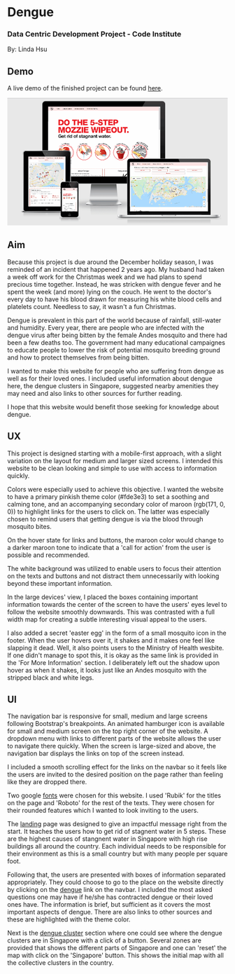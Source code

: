 # Dengue

### Data Centric Development Project - Code Institute

By: Linda Hsu

## Demo

A live demo of the finished project can be found [here](https://paddlepop25.github.io/trent-project-2-dengue/).

![Desktop Demo](https://github.com/Paddlepop25/trent-project-2-dengue/blob/master/assets/images/dengue.gif)

## Aim

Because this project is due around the December holiday season, I was reminded of an incident that happened 2 years ago. My husband had taken a week off work for the Christmas week and we had plans to spend precious time together. Instead, he was stricken with dengue fever and he spent the week (and more) lying on the couch. He went to the doctor's every day to have his blood drawn for measuring his white blood cells and platelets count. Needless to say, it wasn't a fun Christmas.

Dengue is prevalent in this part of the world because of rainfall, still-water and humidity. Every year, there are people who are infected with the dengue virus after being bitten by the female Andes mosquito and there had been a few deaths too. The government had many educational campaignes to educate people to lower the risk of potential mosquito breeding ground and how to protect themselves from being bitten.

I wanted to make this website for people who are suffering from dengue as well as for their loved ones. I included useful information about dengue here, the dengue clusters in Singapore, suggested nearby amenities they may need and also links to other sources for further reading.

I hope that this website would benefit those seeking for knowledge about dengue.

## UX

This project is designed starting with a mobile-first approach, with a slight variation on the layout for medium and larger sized screens. I intended this website to be clean looking and simple to use with access to information quickly.

Colors were especially used to achieve this objective. I wanted the website to have a primary pinkish theme color (#fde3e3) to set a soothing and calming tone, and an accompanying secondary color of maroon (rgb(171, 0, 0)) to highlight links for the users to click on. The latter was especially chosen to remind users that getting dengue is via the blood through mosquito bites.

On the hover state for links and buttons, the maroon color would change to a darker maroon tone to indicate that a 'call for action' from the user is possible and recommended.

The white background was utilized to enable users to focus their attention on the texts and buttons and not distract them unnecessarily with looking beyond these important information.

In the large devices' view, I placed the boxes containing important information towards the center of the screen to have the users' eyes level to follow the website smoothly downwards. This was contrasted with a full width map for creating a subtle interesting visual appeal to the users.

I also added a secret 'easter egg' in the form of a small mosquito icon in the footer. When the user hovers over it, it shakes and it makes one feel like slapping it dead. Well, it also points users to the Ministry of Health wesbite. If one didn't manage to spot this, it is okay as the same link is provided in the 'For More Information' section. I deliberately left out the shadow upon hover as when it shakes, it looks just like an Andes mosquito with the stripped black and white legs.

## UI

The navigation bar is responsive for small, medium and large screens following Bootstrap's breakpoints. An animated hamburger icon is available for small and medium screen on the top right corner of the website. A dropdown menu with links to different parts of the website allows the user to navigate there quickly. When the screen is large-sized and above, the navigation bar displays the links on top of the screen instead.

I included a smooth scrolling effect for the links on the navbar so it feels like the users are invited to the desired position on the page rather than feeling like they are dropped there.

Two google [fonts](https://fonts.google.com/?selection.family=Roboto|Rubik&query=rub) were chosen for this website. I used 'Rubik' for the titles on the page and 'Roboto' for the rest of the texts. They were chosen for their rounded features which I wanted to look inviting to the users.

The [landing](https://paddlepop25.github.io/trent-project-2-dengue/) page was designed to give an impactful message right from the start. It teaches the users how to get rid of stagnent water in 5 steps. These are the highest causes of stangnent water in Singapore with high rise buildings all around the country. Each individual needs to be responsible for their environment as this is a small country but with many people per square foot.

Following that, the users are presented with boxes of information separated appropriately. They could choose to go to the place on the website directly by clicking on the [dengue](https://paddlepop25.github.io/trent-project-2-dengue/#dengue-update) link on the navbar. I included the most asked questions one may have if he/she has contracted dengue or their loved ones have. The information is brief, but sufficient as it covers the most important aspects of dengue. There are also links to other sources and these are highlighted with the theme color.

Next is the [dengue cluster](https://paddlepop25.github.io/trent-project-2-dengue/#abovezones) section where one could see where the dengue clusters are in Singapore with a click of a button. Several zones are provided that shows the different parts of Singapore and one can 'reset' the map with click on the 'Singapore' button. This shows the initial map with all the collective clusters in the country.
